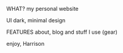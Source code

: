 WHAT?
my personal website

UI
dark, minimal design

FEATURES
about, blog and stuff I use (gear)

enjoy, Harrison
